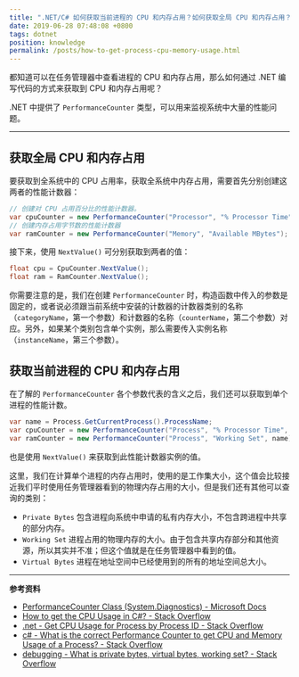```yaml
---
title: ".NET/C# 如何获取当前进程的 CPU 和内存占用？如何获取全局 CPU 和内存占用？"
date: 2019-06-28 07:48:08 +0800
tags: dotnet
position: knowledge
permalink: /posts/how-to-get-process-cpu-memory-usage.html
---
```


都知道可以在任务管理器中查看进程的 CPU 和内存占用，那么如何通过 .NET 编写代码的方式来获取到 CPU 和内存占用呢？

.NET 中提供了 `PerformanceCounter` 类型，可以用来监视系统中大量的性能问题。

---

<div id="toc"></div>

## 获取全局 CPU 和内存占用

要获取到全系统中的 CPU 占用率，获取全系统中内存占用，需要首先分别创建这两者的性能计数器：

```csharp
// 创建对 CPU 占用百分比的性能计数器。
var cpuCounter = new PerformanceCounter("Processor", "% Processor Time", "_Total");
// 创建内存占用字节数的性能计数器
var ramCounter = new PerformanceCounter("Memory", "Available MBytes");
```

接下来，使用 `NextValue()` 可分别获取到两者的值：

```csharp
float cpu = CpuCounter.NextValue();
float ram = RamCounter.NextValue();
```

你需要注意的是，我们在创建 `PerformanceCounter` 时，构造函数中传入的参数是固定的，或者说必须跟当前系统中安装的计数器的计数器类别的名称（`categoryName`，第一个参数）和计数器的名称（`counterName`，第二个参数）对应。另外，如果某个类别包含单个实例，那么需要传入实例名称（`instanceName`，第三个参数）。

## 获取当前进程的 CPU 和内存占用

在了解的 `PerformanceCounter` 各个参数代表的含义之后，我们还可以获取到单个进程的性能计数。

```csharp
var name = Process.GetCurrentProcess().ProcessName;
var cpuCounter = new PerformanceCounter("Process", "% Processor Time", name);
var ramCounter = new PerformanceCounter("Process", "Working Set", name);
```

也是使用 `NextValue()` 来获取到此性能计数器实例的值。

这里，我们在计算单个进程的内存占用时，使用的是工作集大小，这个值会比较接近我们平时使用任务管理器看到的物理内存占用的大小，但是我们还有其他可以查询的类别：

- `Private Bytes`
    包含进程向系统中申请的私有内存大小，不包含跨进程中共享的部分内存。
- `Working Set`
    进程占用的物理内存的大小。由于包含共享内存部分和其他资源，所以其实并不准；但这个值就是在任务管理器中看到的值。
- `Virtual Bytes`
    进程在地址空间中已经使用到的所有的地址空间总大小。

---

**参考资料**

- [PerformanceCounter Class (System.Diagnostics) - Microsoft Docs](https://docs.microsoft.com/zh-cn/dotnet/api/system.diagnostics.performancecounter)
- [How to get the CPU Usage in C#? - Stack Overflow](https://stackoverflow.com/a/278088/6233938)
- [.net - Get CPU Usage for Process by Process ID - Stack Overflow](https://stackoverflow.com/q/14802787/6233938)
- [c# - What is the correct Performance Counter to get CPU and Memory Usage of a Process? - Stack Overflow](https://stackoverflow.com/a/4680030/6233938)
- [debugging - What is private bytes, virtual bytes, working set? - Stack Overflow](https://stackoverflow.com/q/1984186/6233938)

